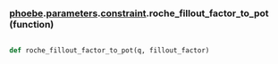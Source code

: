 ### [phoebe](phoebe.md).[parameters](phoebe.parameters.md).[constraint](phoebe.parameters.constraint.md).roche_fillout_factor_to_pot (function)


```py

def roche_fillout_factor_to_pot(q, fillout_factor)

```



    

